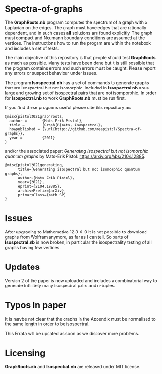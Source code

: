 # Spectra-of-graphs
The **GraphRoots.nb** program computes the spectrum of a graph with a Laplacian on the edges. The graph must have edges that are rationally dependent,
and in such cases **all** solutions are found explicitly.
The graph must compact and Neumann boundary conditions are assumed at the vertices.
The instructions how to run the progam are within the notebook and includes a set of tests.

The main objective of this repository is that people should test **GraphRoots** as much as possible. Many tests have been done but it is still possible
that the program contains errors and such errors must be caught. Please report any errors or suspect behaviour under issues.

The program **Isospectral.nb** has a set of commands to generate graphs that are isospectral but not isomorphic. Included in **Isospectral.nb**
are a large and growing set of isospectral pairs that are not isomporphic. In order for **Isospectral.nb** to work **GraphRoots.nb** must be run first.

If you find these programs useful please cite this repository as:

```
@misc{pistol2021graphroots,
  author =       {Mats-Erik Pistol},
  title =        {Graph{R}oots, Isospectral},
  howpublished = {\url{https://github.com/meapistol/Spectra-of-graphs}},
  year =         {2021}
}
```

and/or the associated paper: *Generating isospectral but not isomorphic quantum graphs* by Mats-Erik Pistol: https://arxiv.org/abs/2104.12885.

```
@misc{pistol2021generating,
      title={Generating isospectral but not isomorphic quantum graphs},
      author={Mats-Erik Pistol},
      year={2021},
      eprint={2104.12885},
      archivePrefix={arXiv},
      primaryClass={math.SP}
}
```
# Issues
After upgrading to Mathematica 12.3-0-0 it is not possible to download graphs from Wolfram anymore, as far as I can tell. So parts of **Isospectral.nb** is now broken, in particular the isospectrality testing of all graphs having few vertices.

# Updates
Version 2 of the paper is now uploaded and includes a combinatorial way to generate infinitely many isospectral pairs and n-tuples.

# Typos in paper
It is maybe not clear that the graphs in the Appendix must be normalised to the same length in order to be isospectral. 

This Errata will be updated as soon as we discover more problems.

# Licensing

**GraphRoots.nb** and **Isospectral.nb** are released under MIT license.
